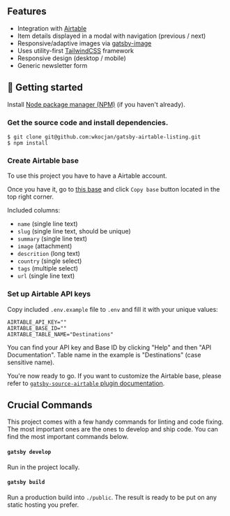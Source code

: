 
## Features

- Integration with [Airtable](https://airtable.com/)
- Item details displayed in a modal with navigation (previous / next)
- Responsive/adaptive images via [gatsby-image](https://www.gatsbyjs.org/packages/gatsby-image/)
- Uses utility-first [TailwindCSS](https://tailwindcss.com/) framework
- Responsive design (desktop / mobile)
- Generic newsletter form

## 🚀 Getting started

Install [Node package manager (NPM)](https://nodejs.org/) (if you haven't already).

### Get the source code and install dependencies.

```
$ git clone git@github.com:wkocjan/gatsby-airtable-listing.git
$ npm install
```

### Create Airtable base

To use this project you have to have a Airtable account.

Once you have it, go to [this base](https://airtable.com/shrlYuICEwEdAUir3) and click `Copy base` button located in the top right corner.

Included columns:

- `name` (single line text)
- `slug` (single line text, should be unique)
- `summary` (single line text)
- `image` (attachment)
- `descrition` (long text)
- `country` (single select)
- `tags` (multiple select)
- `url` (single line text)

### Set up Airtable API keys

Copy included `.env.example` file to `.env` and fill it with your unique values:

```
AIRTABLE_API_KEY=""
AIRTABLE_BASE_ID=""
AIRTABLE_TABLE_NAME="Destinations"
```

You can find your API key and Base ID by clicking "Help" and then "API Documentation". Table name in the example is "Destinations" (case sensitive name).

You're now ready to go. If you want to customize the Airtable base, please refer to [`gatsby-source-airtable` plugin documentation](https://www.gatsbyjs.org/packages/gatsby-source-airtable/).

## Crucial Commands

This project comes with a few handy commands for linting and code fixing. The most important ones are the ones to develop and ship code. You can find the most important commands below.

#### `gatsby develop`

Run in the project locally.

#### `gatsby build`

Run a production build into `./public`. The result is ready to be put on any static hosting you prefer.

